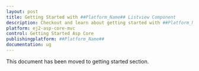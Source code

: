 ```yaml
---
layout: post
title: Getting Started with ##Platform_Name## Listview Component
description: Checkout and learn about getting started with ##Platform_Name## Listview component of Syncfusion Essential JS 2 and more details.
platform: ej2-asp-core-mvc
control: Getting Started Asp Core
publishingplatform: ##Platform_Name##
documentation: ug
---
```


This document has been moved to getting started section.
